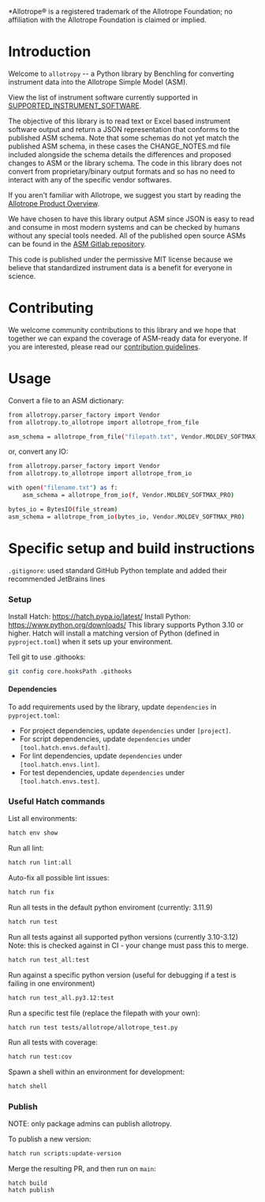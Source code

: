 \*Allotrope® is a registered trademark of the Allotrope Foundation; no affiliation with the Allotrope Foundation is claimed or implied.

# Introduction
Welcome to `allotropy` -- a Python library by Benchling for converting instrument data into the Allotrope Simple Model (ASM).

View the list of instrument software currently supported in [SUPPORTED_INSTRUMENT_SOFTWARE](https://github.com/Benchling-Open-Source/allotropy/blob/main/SUPPORTED_INSTRUMENT_SOFTWARE.adoc).

The objective of this library is to read text or Excel based instrument software output and return a JSON representation that conforms to the published ASM schema. Note that some schemas do not yet match the published ASM schema, in these cases the CHANGE_NOTES.md file included alongside the schema details the differences and proposed changes to ASM or the library schema. The code in this library does not convert from proprietary/binary output formats and so has no need to interact with any of the specific vendor softwares.

If you aren't familiar with Allotrope, we suggest you start by reading the [Allotrope Product Overview](https://www.allotrope.org/product-overview).

We have chosen to have this library output ASM since JSON is easy to read and consume in most modern systems and can be checked by humans without any special tools needed. All of the published open source ASMs can be found in the [ASM Gitlab repository](https://gitlab.com/allotrope-public/asm).

This code is published under the permissive MIT license because we believe that standardized instrument data is a benefit for everyone in science.

# Contributing
We welcome community contributions to this library and we hope that together we can expand the coverage of ASM-ready data for everyone. If you are interested, please read our [contribution guidelines](CONTRIBUTING.md).


# Usage

Convert a file to an ASM dictionary:

```sh
from allotropy.parser_factory import Vendor
from allotropy.to_allotrope import allotrope_from_file

asm_schema = allotrope_from_file("filepath.txt", Vendor.MOLDEV_SOFTMAX_PRO)
```

or, convert any IO:

```sh
from allotropy.parser_factory import Vendor
from allotropy.to_allotrope import allotrope_from_io

with open("filename.txt") as f:
    asm_schema = allotrope_from_io(f, Vendor.MOLDEV_SOFTMAX_PRO)

bytes_io = BytesIO(file_stream)
asm_schema = allotrope_from_io(bytes_io, Vendor.MOLDEV_SOFTMAX_PRO)
```

# Specific setup and build instructions

`.gitignore`: used standard GitHub Python template and added their recommended JetBrains lines


### Setup

Install Hatch: https://hatch.pypa.io/latest/
Install Python: https://www.python.org/downloads/
This library supports Python 3.10 or higher. Hatch will install a matching version of Python (defined in `pyproject.toml`) when it sets up your environment.

Tell git to use .githooks:
```sh
git config core.hooksPath .githooks
```

#### Dependencies

To add requirements used by the library, update `dependencies` in `pyproject.toml`:
- For project dependencies, update `dependencies` under `[project]`.
- For script dependencies, update `dependencies` under `[tool.hatch.envs.default]`.
- For lint dependencies, update `dependencies` under `[tool.hatch.envs.lint]`.
- For test dependencies, update `dependencies` under `[tool.hatch.envs.test]`.

### Useful Hatch commands
List all environments:
```sh
hatch env show
```

Run all lint:
```sh
hatch run lint:all
```

Auto-fix all possible lint issues:
```sh
hatch run fix
```

Run all tests in the default python enviroment (currently: 3.11.9)
```sh
hatch run test
```

Run all tests against all supported python versions (currently 3.10-3.12)
Note: this is checked against in CI - your change must pass this to merge.
```sh
hatch run test_all:test
```

Run against a specific python version (useful for debugging if a test is failing in one environment)
```sh
hatch run test_all.py3.12:test
```

Run a specific test file (replace the filepath with your own):
```sh
hatch run test tests/allotrope/allotrope_test.py
```

Run all tests with coverage:
```sh
hatch run test:cov
```

Spawn a shell within an environment for development:
```sh
hatch shell
```

### Publish

NOTE: only package admins can publish allotropy.

To publish a new version:

```sh
hatch run scripts:update-version
```

Merge the resulting PR, and then run on `main`:
```
hatch build
hatch publish
```
